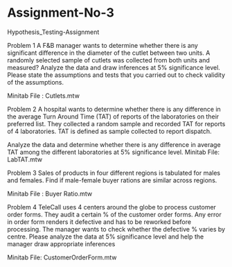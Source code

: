 # Assignment-No-3
Hypothesis_Testing-Assignment

Problem 1
A F&B manager wants to determine whether there is any significant difference in the diameter of the cutlet between two units. A randomly selected sample of cutlets was collected from both units and measured? Analyze the data and draw inferences at 5% significance level. Please state the assumptions and tests that you carried out to check validity of the assumptions.

 Minitab File : Cutlets.mtw
 
Problem 2
A hospital wants to determine whether there is any difference in the average Turn Around Time (TAT) of reports of the laboratories on their preferred list. They collected a random sample and recorded TAT for reports of 4 laboratories. TAT is defined as sample collected to report dispatch.

Analyze the data and determine whether there is any difference in average TAT among the different laboratories at 5% significance level.     Minitab File: LabTAT.mtw

Problem 3
Sales of products in four different regions is tabulated for males and females. Find if male-female buyer rations are similar across regions.

 Minitab File : Buyer Ratio.mtw
 
Problem 4
TeleCall uses 4 centers around the globe to process customer order forms. They audit a certain % of the customer order forms. Any error in order form renders it defective and has to be reworked before processing. The manager wants to check whether the defective % varies by centre. Please analyze the data at 5% significance level and help the manager draw appropriate inferences

Minitab File: CustomerOrderForm.mtw
